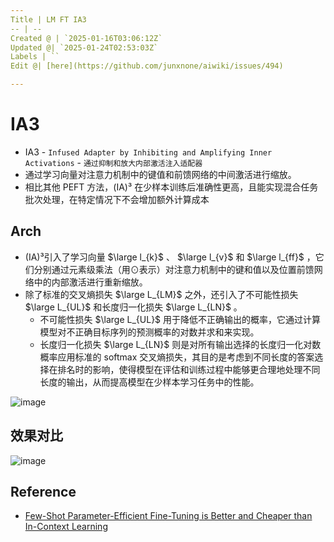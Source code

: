 ```yaml
---
Title | LM FT IA3
-- | --
Created @ | `2025-01-16T03:06:12Z`
Updated @| `2025-01-24T02:53:03Z`
Labels | ``
Edit @| [here](https://github.com/junxnone/aiwiki/issues/494)

---
```

# IA3
- IA3 - `Infused Adapter by Inhibiting and Amplifying Inner Activations` - `通过抑制和放大内部激活注入适配器`
- 通过学习向量对注意力机制中的键值和前馈网络的中间激活进行缩放。
- 相比其他 PEFT 方法，(IA)³ 在少样本训练后准确性更高，且能实现混合任务批次处理，在特定情况下不会增加额外计算成本


## Arch
- (IA)³引入了学习向量 $\large l_{k}$ 、 $\large l_{v}$ 和 $\large l_{ff}$ ，它们分别通过元素级乘法（用⊙表示）对注意力机制中的键和值以及位置前馈网络中的内部激活进行重新缩放。
- 除了标准的交叉熵损失 $\large L_{LM}$ 之外，还引入了不可能性损失 $\large L_{UL}$ 和长度归一化损失 $\large L_{LN}$ 。
  - 不可能性损失 $\large L_{UL}$ 用于降低不正确输出的概率，它通过计算模型对不正确目标序列的预测概率的对数并求和来实现。
  - 长度归一化损失 $\large L_{LN}$ 则是对所有输出选择的长度归一化对数概率应用标准的 softmax 交叉熵损失，其目的是考虑到不同长度的答案选择在排名时的影响，使得模型在评估和训练过程中能够更合理地处理不同长度的输出，从而提高模型在少样本学习任务中的性能。 

![image](https://github.com/user-attachments/assets/5750eecb-4980-4182-9145-9cafb8679958)


## 效果对比

![image](https://github.com/user-attachments/assets/deb93014-5298-46cb-a321-991b9d865428)


## Reference
- [Few-Shot Parameter-Efficient Fine-Tuning is Better and Cheaper than In-Context Learning](https://arxiv.org/abs/2205.05638)
